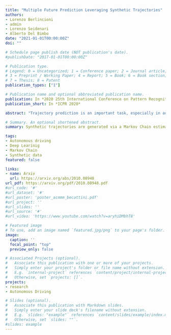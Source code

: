 ```yaml
---
title: "Multiple Future Prediction Leveraging Synthetic Trajectories"
authors:
- Lorenzo Berlincioni
- admin
- Lorenzo Seidenari
- Alberto Del Bimbo
date: "2021-01-01T00:00:00Z"
doi: ""

# Schedule page publish date (NOT publication's date).
#publishDate: "2017-01-01T00:00:00Z"

# Publication type.
# Legend: 0 = Uncategorized; 1 = Conference paper; 2 = Journal article;
# 3 = Preprint / Working Paper; 4 = Report; 5 = Book; 6 = Book section;
# 7 = Thesis; 8 = Patent
publication_types: ["1"]

# Publication name and optional abbreviated publication name.
publication: In *2020 25th International Conference on Pattern Recognition (ICPR)*
publication_short: In *ICPR 2020*

abstract: "Trajectory prediction is an important task, especially in autonomous driving. The ability to forecast the position of other moving agents can yield to an effective planning, ensuring safety for the autonomous vehicle as well for the observed entities. In this work we propose a data driven approach based on Markov Chains to generate synthetic trajectories, which are useful for training a multiple future trajectory predictor. The advantages are twofold: on the one hand synthetic samples can be used to augment existing datasets and train more effective predictors; on the other hand, it allows to generate samples with multiple ground truths, corresponding to diverse equally likely outcomes of the observed trajectory. We define a trajectory prediction model and a loss that explicitly address the multimodality of the problem and we show that combining synthetic and real data leads to prediction improvements, obtaining state of the art results."

# Summary. An optional shortened abstract.
summary: Synthetic trajectories are generated via a Markov Chain estimated from real data. Multimodal synthetic data allow us to exploit supervision on multiple futures and improve forecasting models.

tags:
- Autonomous driving
- Deep Learinig
- Markov Chain
- Synthetic data
featured: false

links:
- name: Arxiv
  url: https://arxiv.org/abs/2010.08948
url_pdf: https://arxiv.org/pdf/2010.08948.pdf
#url_code: '#'
#url_dataset: '#'
#url_poster: 'poster_acmmm_becattini.pdf'
#url_project: ''
#url_slides: ''
#url_source: '#'
#url_video: 'https://www.youtube.com/watch?v=aryhiDMbhT8'

# Featured image
# To use, add an image named `featured.jpg/png` to your page's folder.
image:
  caption: ''
  focal_point: "top"
  preview_only: false

# Associated Projects (optional).
#   Associate this publication with one or more of your projects.
#   Simply enter your project's folder or file name without extension.
#   E.g. `internal-project` references `content/project/internal-project/index.md`.
#   Otherwise, set `projects: []`.
projects:
- research
- Autonomous Driving

# Slides (optional).
#   Associate this publication with Markdown slides.
#   Simply enter your slide deck's filename without extension.
#   E.g. `slides: "example"` references `content/slides/example/index.md`.
#   Otherwise, set `slides: ""`.
#slides: example
---
```

